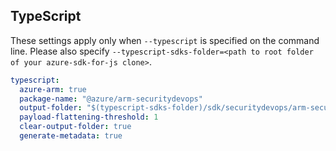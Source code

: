 ## TypeScript

These settings apply only when `--typescript` is specified on the command line.
Please also specify `--typescript-sdks-folder=<path to root folder of your azure-sdk-for-js clone>`.

``` yaml $(typescript)
typescript:
  azure-arm: true
  package-name: "@azure/arm-securitydevops"
  output-folder: "$(typescript-sdks-folder)/sdk/securitydevops/arm-securitydevops"
  payload-flattening-threshold: 1
  clear-output-folder: true
  generate-metadata: true
```
